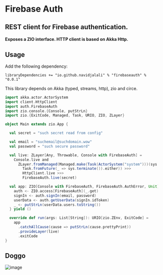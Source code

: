 # Firebase Auth

## REST client for Firebase authentication.
#### Exposes a ZIO interface. HTTP client is based on Akka Http.

## Usage
Add the following dependency:

```
libraryDependencies += "io.github.navidjalali" % "firebaseauth" % "0.0.1"
```
This library depends on Akka (typed, streams, http), zio and circe.
```scala
import akka.actor.ActorSystem
import client.HttpClient
import auth.FirebaseAuth
import zio.console.{Console, putStrLn}
import zio.{ExitCode, Managed, Task, URIO, ZIO, ZLayer}

object Main extends zio.App {

  val secret = "such secret read from config"

  val email = "suchemail@suchdomain.wow"
  val password = "such secure password"

  val live: ZLayer[Any, Throwable, Console with FirebaseAuth] =
    Console.live and
      ZLayer.fromManaged(Managed.make(Task(ActorSystem("system")))(sys =>
        Task.fromFuture(_ => sys.terminate()).either)) >>>
        HttpClient.live >>>
        FirebaseAuth.live(secret)

  val app: ZIO[Console with FirebaseAuth, FirebaseAuth.AuthError, Unit] = for {
    auth <- ZIO.access[FirebaseAuth](_.get)
    signIn <- auth.signIn(email, password)
    userData <- auth.getUserData(signIn.idToken)
    _ <- putStrLn(userData.users.toString())
  } yield ()

  override def run(args: List[String]): URIO[zio.ZEnv, ExitCode] =
    app
      .catchAllCause(cause => putStrLn(cause.prettyPrint))
      .provideLayer(live)
      .exitCode
}
```

## Doggo
![image](https://user-images.githubusercontent.com/5600005/111153350-235dc780-8592-11eb-99c5-a1649a9f0189.png)
